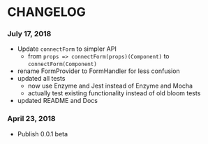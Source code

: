 # CHANGELOG

### July 17, 2018
- Update `connectForm` to simpler API
    * from `props => connectForm(props)(Component)` to `connectForm(Component)`
- rename FormProvider to FormHandler for less confusion
- updated all tests
    * now use Enzyme and Jest instead of Enzyme and Mocha
    * actually test existing functionality instead of old bloom tests
- updated README and Docs

### April 23, 2018
- Publish 0.0.1 beta